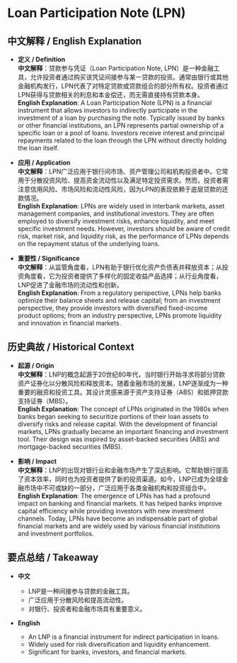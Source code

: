# Loan Participation Note (LPN)

## 中文解释 / English Explanation

* **定义 / Definition**  
  **中文解释**：贷款参与凭证（Loan Participation Note, LPN）是一种金融工具，允许投资者通过购买该凭证间接参与某一贷款的投资。通常由银行或其他金融机构发行，LPN代表了对特定贷款或贷款组合的部分所有权。投资者通过LPN获得与贷款相关的利息和本金偿还，而无需直接持有贷款本身。  
  **English Explanation**: A Loan Participation Note (LPN) is a financial instrument that allows investors to indirectly participate in the investment of a loan by purchasing the note. Typically issued by banks or other financial institutions, an LPN represents partial ownership of a specific loan or a pool of loans. Investors receive interest and principal repayments related to the loan through the LPN without directly holding the loan itself.

* **应用 / Application**  
  **中文解释**：LPN广泛应用于银行间市场、资产管理公司和机构投资者中。它常用于分散投资风险、提高资金流动性以及满足特定投资需求。然而，投资者需注意信用风险、市场风险和流动性风险，因为LPN的表现依赖于底层贷款的还款情况。  
  **English Explanation**: LPNs are widely used in interbank markets, asset management companies, and institutional investors. They are often employed to diversify investment risks, enhance liquidity, and meet specific investment needs. However, investors should be aware of credit risk, market risk, and liquidity risk, as the performance of LPNs depends on the repayment status of the underlying loans.

* **重要性 / Significance**  
  **中文解释**：从监管角度看，LPN有助于银行优化资产负债表并释放资本；从投资角度看，它为投资者提供了多样化的固定收益产品选择；从行业角度看，LNP促进了金融市场的流动性和创新。  
  **English Explanation**: From a regulatory perspective, LPNs help banks optimize their balance sheets and release capital; from an investment perspective, they provide investors with diversified fixed-income product options; from an industry perspective, LPNs promote liquidity and innovation in financial markets.

## 历史典故 / Historical Context

* **起源 / Origin**  
  **中文解释**：LNP的概念起源于20世纪80年代，当时银行开始寻求将部分贷款资产证券化以分散风险和释放资本。随着金融市场的发展，LNP逐渐成为一种重要的融资和投资工具。其设计灵感来源于资产支持证券（ABS）和抵押贷款支持证券（MBS）。  
  **English Explanation**: The concept of LPNs originated in the 1980s when banks began seeking to securitize portions of their loan assets to diversify risks and release capital. With the development of financial markets, LPNs gradually became an important financing and investment tool. Their design was inspired by asset-backed securities (ABS) and mortgage-backed securities (MBS).

* **影响 / Impact**  
  **中文解释**：LNP的出现对银行业和金融市场产生了深远影响。它帮助银行提高了资本效率，同时也为投资者提供了新的投资渠道。如今，LNP已成为全球金融市场中不可或缺的一部分，广泛应用于各类金融机构和投资组合中。  
  **English Explanation**: The emergence of LPNs has had a profound impact on banking and financial markets. It has helped banks improve capital efficiency while providing investors with new investment channels. Today, LPNs have become an indispensable part of global financial markets and are widely used by various financial institutions and investment portfolios.

## 要点总结 / Takeaway

* **中文**  
  - LNP是一种间接参与贷款的金融工具。  
  - 广泛应用于分散风险和提高流动性。  
  - 对银行、投资者和金融市场具有重要意义。

* **English**  
  - An LNP is a financial instrument for indirect participation in loans.  
  - Widely used for risk diversification and liquidity enhancement.  
  - Significant for banks, investors, and financial markets.